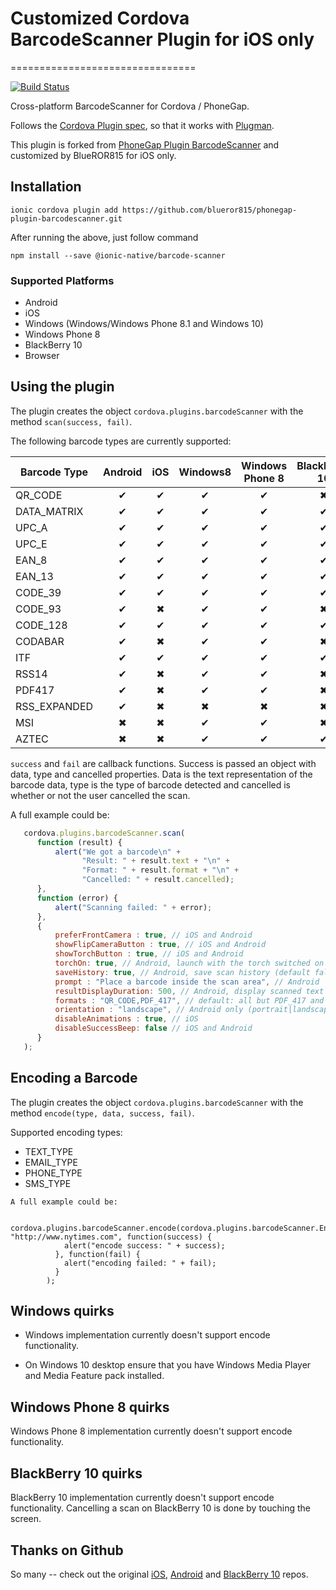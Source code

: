 # Customized Cordova BarcodeScanner Plugin for iOS only
================================

[![Build Status](https://travis-ci.org/phonegap/phonegap-plugin-barcodescanner.svg)](https://travis-ci.org/phonegap/phonegap-plugin-barcodescanner)

Cross-platform BarcodeScanner for Cordova / PhoneGap.

Follows the [Cordova Plugin spec](https://cordova.apache.org/docs/en/latest/plugin_ref/spec.html), so that it works with [Plugman](https://github.com/apache/cordova-plugman).

This plugin is forked from [PhoneGap Plugin BarcodeScanner](https://github.com/phonegap/phonegap-plugin-barcodescanner) and customized by BlueROR815 for iOS only.

## Installation

```
ionic cordova plugin add https://github.com/blueror815/phonegap-plugin-barcodescanner.git
```
After running the above, just follow command

```
npm install --save @ionic-native/barcode-scanner
```

### Supported Platforms

- Android
- iOS
- Windows (Windows/Windows Phone 8.1 and Windows 10)
- Windows Phone 8
- BlackBerry 10
- Browser


## Using the plugin ##
The plugin creates the object `cordova.plugins.barcodeScanner` with the method `scan(success, fail)`.

The following barcode types are currently supported:

|  Barcode Type | Android | iOS | Windows8 | Windows Phone 8 | BlackBerry 10 |
|---------------|:-------:|:---:|:--------:|:---------------:|:-------------:|
| QR_CODE       |    ✔    |  ✔  |     ✔    |        ✔        |       ✖       |
| DATA_MATRIX   |    ✔    |  ✔  |     ✔    |        ✔        |       ✔       |
| UPC_A         |    ✔    |  ✔  |     ✔    |        ✔        |       ✔       |
| UPC_E         |    ✔    |  ✔  |     ✔    |        ✔        |       ✔       |
| EAN_8         |    ✔    |  ✔  |     ✔    |        ✔        |       ✔       |
| EAN_13        |    ✔    |  ✔  |     ✔    |        ✔        |       ✔       |
| CODE_39       |    ✔    |  ✔  |     ✔    |        ✔        |       ✔       |
| CODE_93       |    ✔    |  ✖  |     ✔    |        ✔        |       ✖       |
| CODE_128      |    ✔    |  ✔  |     ✔    |        ✔        |       ✔       |
| CODABAR       |    ✔    |  ✖  |     ✔    |        ✔        |       ✖       |
| ITF           |    ✔    |  ✔  |     ✔    |        ✔        |       ✔       |
| RSS14         |    ✔    |  ✖  |     ✔    |        ✔        |       ✖       |
| PDF417        |    ✔    |  ✖  |     ✔    |        ✔        |       ✖       |
| RSS_EXPANDED  |    ✔    |  ✖  |     ✖    |        ✖        |       ✖       |
| MSI           |    ✖    |  ✖  |     ✔    |        ✔        |       ✖       |
| AZTEC         |    ✖    |  ✖  |     ✔    |        ✔        |       ✔       |

`success` and `fail` are callback functions. Success is passed an object with data, type and cancelled properties. Data is the text representation of the barcode data, type is the type of barcode detected and cancelled is whether or not the user cancelled the scan.

A full example could be:
```js
   cordova.plugins.barcodeScanner.scan(
      function (result) {
          alert("We got a barcode\n" +
                "Result: " + result.text + "\n" +
                "Format: " + result.format + "\n" +
                "Cancelled: " + result.cancelled);
      },
      function (error) {
          alert("Scanning failed: " + error);
      },
      {
          preferFrontCamera : true, // iOS and Android
          showFlipCameraButton : true, // iOS and Android
          showTorchButton : true, // iOS and Android
          torchOn: true, // Android, launch with the torch switched on (if available)
          saveHistory: true, // Android, save scan history (default false)
          prompt : "Place a barcode inside the scan area", // Android
          resultDisplayDuration: 500, // Android, display scanned text for X ms. 0 suppresses it entirely, default 1500
          formats : "QR_CODE,PDF_417", // default: all but PDF_417 and RSS_EXPANDED
          orientation : "landscape", // Android only (portrait|landscape), default unset so it rotates with the device
          disableAnimations : true, // iOS
          disableSuccessBeep: false // iOS and Android
      }
   );
```

## Encoding a Barcode ##

The plugin creates the object `cordova.plugins.barcodeScanner` with the method `encode(type, data, success, fail)`.

Supported encoding types:

* TEXT_TYPE
* EMAIL_TYPE
* PHONE_TYPE
* SMS_TYPE

```
A full example could be:

   cordova.plugins.barcodeScanner.encode(cordova.plugins.barcodeScanner.Encode.TEXT_TYPE, "http://www.nytimes.com", function(success) {
            alert("encode success: " + success);
          }, function(fail) {
            alert("encoding failed: " + fail);
          }
        );
```

## Windows quirks ##

* Windows implementation currently doesn't support encode functionality.

* On Windows 10 desktop ensure that you have Windows Media Player and Media Feature pack installed.

## Windows Phone 8 quirks ##
Windows Phone 8 implementation currently doesn't support encode functionality.

## BlackBerry 10 quirks
BlackBerry 10 implementation currently doesn't support encode functionality.
Cancelling a scan on BlackBerry 10 is done by touching the screen.

## Thanks on Github ##

So many -- check out the original [iOS](https://github.com/phonegap/phonegap-plugins/tree/DEPRECATED/iOS/BarcodeScanner),  [Android](https://github.com/phonegap/phonegap-plugins/tree/DEPRECATED/Android/BarcodeScanner) and
[BlackBerry 10](https://github.com/blackberry/WebWorks-Community-APIs/tree/master/BB10-Cordova/BarcodeScanner) repos.

